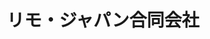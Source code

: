 ---
key: remo-japan
title: リモ・ジャパン合同会社
category: bronze
order: 14
logo: /images/partners/remo-japan.png
lang: ja
---